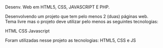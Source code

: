 Desenv. Web em HTML5, CSS, JAVASCRIPT E PHP.

Desenvolvendo um projeto que tem pelo menos 2 (duas) páginas web. Tema livre mas o projeto deve utilizar pelo menos as seguintes tecnologias:

HTML
CSS
Javascript

Foram utilizadas nesse projeto as tecnologias: HTML5, CSS e JS 

